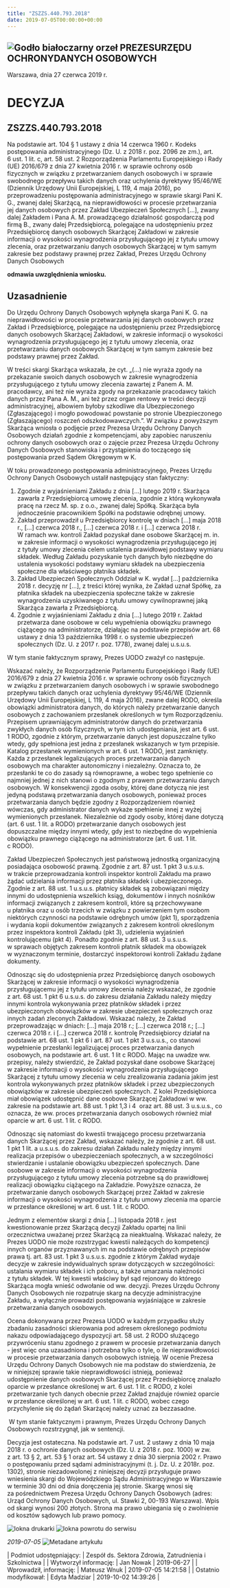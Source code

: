 ```yaml
---
title: "ZSZZS.440.793.2018"
date: 2019-07-05T00:00:00+00:00
---
```



![Godło białoczarny orzeł](/bundles/app/img/orzeł2.png)
PREZESURZĘDU OCHRONYDANYCH OSOBOWYCH
------------------------------------




 Warszawa, dnia 27
 czerwca
 2019 r.
 


 DECYZJA
=========


ZSZZS.440.793.2018
------------------


Na podstawie art. 104 § 1 ustawy z dnia 14 czerwca 1960 r. Kodeks postępowania administracyjnego (Dz. U. z 2018 r. poz. 2096 ze zm.), art. 6 ust. 1 lit. c, art. 58 ust. 2 Rozporządzenia Parlamentu Europejskiego i Rady (UE) 2016/679 z dnia 27 kwietnia 2016 r. w sprawie ochrony osób fizycznych w związku z przetwarzaniem danych osobowych i w sprawie swobodnego przepływu takich danych oraz uchylenia dyrektywy 95/46/WE (Dziennik Urzędowy Unii Europejskiej, L 119, 4 maja 2016), po przeprowadzeniu postępowania administracyjnego w sprawie skargi Pani K. G., zwanej dalej Skarżącą, na nieprawidłowości w procesie przetwarzania jej danych osobowych przez Zakład Ubezpieczeń Społecznych [...], zwany dalej Zakładem i Pana A. M. prowadzącego działalność gospodarczą pod firmą B., zwany dalej Przedsiębiorcą, polegające na udostępnieniu przez Przedsiębiorcę danych osobowych Skarżącej Zakładowi w zakresie informacji o wysokości wynagrodzenia przysługującego jej z tytułu umowy zlecenia, oraz przetwarzaniu danych osobowych Skarżącej w tym samym zakresie bez podstawy prawnej przez Zakład, Prezes Urzędu Ochrony Danych Osobowych


**odmawia uwzględnienia wniosku.**


Uzasadnienie
------------


Do Urzędu Ochrony Danych Osobowych wpłynęła skarga Pani K. G. na nieprawidłowości w procesie przetwarzania jej danych osobowych przez Zakład i Przedsiębiorcę, polegające na udostępnieniu przez Przedsiębiorcę danych osobowych Skarżącej Zakładowi, w zakresie informacji o wysokości wynagrodzenia przysługującego jej z tytułu umowy zlecenia, oraz przetwarzaniu danych osobowych Skarżącej w tym samym zakresie bez podstawy prawnej przez Zakład.


W treści skargi Skarżąca wskazała, że cyt. „(…) nie wyraża zgody na przekazanie swoich danych osobowych w zakresie wynagrodzenia przysługującego z tytułu umowy zlecenia zawartej z Panem A. M. pracodawcy, ani też nie wyraża zgody na przekazanie pracodawcy takich danych przez Pana A. M., ani też przez organ rentowy w treści decyzji administracyjnej, albowiem byłoby szkodliwe dla Ubezpieczonego (Zgłaszającego) i mogło powodować powstanie po stronie Ubezpieczonego (Zgłaszającego) roszczeń odszkodowawczych.”. W związku z powyższym Skarżąca wniosła o podjęcie przez Prezesa Urzędu Ochrony Danych Osobowych działań zgodnie z kompetencjami, aby zapobiec naruszeniu ochrony danych osobowych oraz o zajęcie przez Prezesa Urzędu Ochrony Danych Osobowych stanowiska i przystąpienia do toczącego się postępowania przed Sądem Okręgowym w K.


W toku prowadzonego postępowania administracyjnego, Prezes Urzędu Ochrony Danych Osobowych ustalił następujący stan faktyczny:


1. Zgodnie z wyjaśnieniami Zakładu z dnia […] lutego 2019 r. Skarżąca zawarła z Przedsiębiorcą umowę zlecenia, zgodnie z którą wykonywała pracę na rzecz M. sp. z o.o., zwanej dalej Spółką. Skarżąca była jednocześnie pracownikiem Spółki na podstawie odrębnej umowy.
2. Zakład przeprowadził u Przedsiębiorcy kontrolę w dniach […] maja 2018 r., […] czerwca 2018 r., […] czerwca 2018 r. i […] czerwca 2018 r. W ramach ww. kontroli Zakład pozyskał dane osobowe Skarżącej m. in. w zakresie informacji o wysokości wynagrodzenia przysługującego jej z tytuły umowy zlecenia celem ustalenia prawidłowej podstawy wymiaru składek. Według Zakładu pozyskanie tych danych było niezbędne do ustalenia wysokości podstawy wymiaru składek na ubezpieczenia społeczne dla właściwego płatnika składek.
3. Zakład Ubezpieczeń Społecznych Oddział w K. wydał […] października 2018 r. decyzję nr […], z treści której wynika, że Zakład uznał Spółkę, za płatnika składek na ubezpieczenia społeczne także w zakresie wynagrodzenia uzyskiwanego z tytułu umowy cywilnoprawnej jaką Skarżąca zawarła z Przedsiębiorcą.
4. Zgodnie z wyjaśnieniami Zakładu z dnia […] lutego 2019 r. Zakład przetwarza dane osobowe w celu wypełnienia obowiązku prawnego ciążącego na administratorze, działając na podstawie przepisów art. 68 ustawy z dnia 13 października 1998 r. o systemie ubezpieczeń społecznych (Dz. U. z 2017 r. poz. 1778), zwanej dalej u.s.u.s.


W tym stanie faktycznym sprawy, Prezes UODO zważył co następuje.


Wskazać należy, że Rozporządzenie Parlamentu Europejskiego i Rady (UE) 2016/679 z dnia 27 kwietnia 2016 r. w sprawie ochrony osób fizycznych w związku z przetwarzaniem danych osobowych i w sprawie swobodnego przepływu takich danych oraz uchylenia dyrektywy 95/46/WE (Dziennik Urzędowy Unii Europejskiej, L 119, 4 maja 2016), zwane dalej RODO, określa obowiązki administratora danych, do których należy przetwarzanie danych osobowych z zachowaniem przesłanek określonych w tym Rozporządzeniu. Przepisem uprawniającym administratorów danych do przetwarzania zwykłych danych osób fizycznych, w tym ich udostępniania, jest art. 6 ust. 1 RODO, zgodnie z którym, przetwarzanie danych jest dopuszczalne tylko wtedy, gdy spełniona jest jedna z przesłanek wskazanych w tym przepisie. Katalog przesłanek wymienionych w art. 6 ust. 1 RODO, jest zamknięty. Każda z przesłanek legalizujących proces przetwarzania danych osobowych ma charakter autonomiczny i niezależny. Oznacza to, że przesłanki te co do zasady są równoprawne, a wobec tego spełnienie co najmniej jednej z nich stanowi o zgodnym z prawem przetwarzaniu danych osobowych. W konsekwencji zgoda osoby, której dane dotyczą nie jest jedyną podstawą przetwarzania danych osobowych, ponieważ proces przetwarzania danych będzie zgodny z Rozporządzeniem również wówczas, gdy administrator danych wykaże spełnienie innej z wyżej wymienionych przesłanek. Niezależnie od zgody osoby, której dane dotyczą (art. 6 ust. 1 lit. a RODO) przetwarzanie danych osobowych jest dopuszczalne między innymi wtedy, gdy jest to niezbędne do wypełnienia obowiązku prawnego ciążącego na administratorze (art. 6 ust. 1 lit. c RODO).


Zakład Ubezpieczeń Społecznych jest państwową jednostką organizacyjną posiadająca osobowość prawną. Zgodnie z art. 87 ust. 1 pkt 3 u.s.u.s. w trakcie przeprowadzania kontroli inspektor kontroli Zakładu ma prawo żądać udzielania informacji przez płatnika składek i ubezpieczonego. Zgodnie z art. 88 ust. 1 u.s.u.s. płatnicy składek są zobowiązani między innymi do udostępnienia wszelkich ksiąg, dokumentów i innych nośników informacji związanych z zakresem kontroli, które są przechowywane u płatnika oraz u osób trzecich w związku z powierzeniem tym osobom niektórych czynności na podstawie odrębnych umów (pkt 1), sporządzenia i wydania kopii dokumentów związanych z zakresem kontroli określonym przez inspektora kontroli Zakładu (pkt 3), udzielenia wyjaśnień kontrolującemu (pkt 4). Ponadto zgodnie z art. 88 ust. 3 u.s.u.s. w sprawach objętych zakresem kontroli płatnik składek ma obowiązek w wyznaczonym terminie, dostarczyć inspektorowi kontroli Zakładu żądane dokumenty.


Odnosząc się do udostępnienia przez Przedsiębiorcę danych osobowych Skarżącej w zakresie informacji o wysokości wynagrodzenia przysługującemu jej z tytułu umowy zlecenia należy wskazać, że zgodnie z art. 68 ust. 1 pkt 6 u.s.u.s. do zakresu działania Zakładu należy między innymi kontrola wykonywania przez płatników składek i przez ubezpieczonych obowiązków w zakresie ubezpieczeń społecznych oraz innych zadań zleconych Zakładowi. Wskazać należy, że Zakład przeprowadzając w dniach: […] maja 2018 r.; […] czerwca 2018 r.; […] czerwca 2018 r. i […] czerwca 2018 r. kontrolę Przedsiębiorcy działał na podstawie art. 68 ust. 1 pkt 6 i art. 87 ust. 1 pkt 3 u.s.u.s., co stanowi wypełnienie przesłanki legalizującej proces przetwarzania danych osobowych, na podstawie art. 6 ust. 1 lit c RODO. Mając na uwadze ww. przepisy, należy stwierdzić, że Zakład pozyskał dane osobowe Skarżącej w zakresie informacji o wysokości wynagrodzenia przysługującego Skarżącej z tytułu umowy zlecenia w celu zrealizowania zadania jakim jest kontrola wykonywanych przez płatników składek i przez ubezpieczonych obowiązków w zakresie ubezpieczeń społecznych. Z kolei Przedsiębiorca miał obowiązek udostępnić dane osobowe Skarżącej Zakładowi w ww. zakresie na podstawie art. 88 ust. 1 pkt 1,3 i 4  oraz art. 88 ust. 3 u.s.u.s., co oznacza, że ww. proces przetwarzania danych osobowych również miał oparcie w art. 6 ust. 1 lit. c RODO.


Odnosząc się natomiast do kwestii trwającego procesu przetwarzania danych Skarżącej przez Zakład, wskazać należy, że zgodnie z art. 68 ust. 1 pkt 1 lit. a u.s.u.s. do zakresu działań Zakładu należy między innymi realizacja przepisów o ubezpieczeniach społecznych, a w szczególności stwierdzanie i ustalanie obowiązku ubezpieczeń społecznych. Dane osobowe w zakresie informacji o wysokości wynagrodzenia przysługującego z tytułu umowy zlecenia potrzebne są do prawidłowej realizacji obowiązku ciążącego na Zakładzie. Powyższe oznacza, że przetwarzanie danych osobowych Skarżącej przez Zakład w zakresie informacji o wysokości wynagrodzenia z tytułu umowy zlecenia ma oparcie w przesłance określonej w art. 6 ust. 1 lit. c RODO.


Jednym z elementów skargi z dnia […] listopada 2018 r. jest kwestionowanie przez Skarżącą decyzji Zakładu opartej na linii orzecznictwa uważanej przez Skarżącą za nieaktualną. Wskazać należy, że Prezes UODO nie może rozstrzygać kwestii należących do kompetencji innych organów przyznawanych im na podstawie odrębnych przepisów prawa tj. art. 83 ust. 1 pkt 3 u.s.u.s. zgodnie z którym Zakład wydaje decyzje w zakresie indywidualnych spraw dotyczących w szczególności: ustalania wymiaru składek i ich poboru, a także umarzania należności z tytułu składek. W tej kwestii właściwy był sąd rejonowy do którego Skarżąca mogła wnieść odwołanie od ww. decyzji. Prezes Urzędu Ochrony Danych Osobowych nie rozpatruje skarg na decyzje administracyjne Zakładu, a wyłącznie prowadzi postępowania wyjaśniające w zakresie przetwarzania danych osobowych.


Ocena dokonywana przez Prezesa UODO w każdym przypadku służy zbadaniu zasadności skierowania pod adresem określonego podmiotu nakazu odpowiadającego dyspozycji art. 58 ust. 2 RODO służącego przywróceniu stanu zgodnego z prawem w procesie przetwarzania danych - jest więc ona uzasadniona i potrzebna tylko o tyle, o ile nieprawidłowości w procesie przetwarzania danych osobowych istnieją. W ocenie Prezesa Urzędu Ochrony Danych Osobowych nie ma podstaw do stwierdzenia, że w niniejszej sprawie takie nieprawidłowości istnieją, ponieważ udostępnienie danych osobowych Skarżącej przez Przedsiębiorcę znalazło oparcie w przesłance określonej w art. 6 ust. 1 lit. c RODO, z kolei przetwarzanie tych danych obecnie przez Zakład znajduje również oparcie w przesłance określonej w art. 6 ust. 1 lit. c RODO, wobec czego przychylenie się do żądań Skarżącej należy uznać za bezzasadne.  


 W tym stanie faktycznym i prawnym, Prezes Urzędu Ochrony Danych Osobowych rozstrzygnął, jak w sentencji.


Decyzja jest ostateczna. Na podstawie art. 7 ust. 2 ustawy z dnia 10 maja 2018 r. o ochronie danych osobowych (Dz. U. z 2018 r. poz. 1000) w zw. z art. 13 § 2, art. 53 § 1 oraz art. 54 ustawy z dnia 30 sierpnia 2002 r. Prawo o postępowaniu przed sądami administracyjnymi (t. j. Dz. U. z 2018r. poz. 1302), stronie niezadowolonej z niniejszej decyzji przysługuje prawo wniesienia skargi do Wojewódzkiego Sądu Administracyjnego w Warszawie w terminie 30 dni od dnia doręczenia jej stronie. Skargę wnosi się za pośrednictwem Prezesa Urzędu Ochrony Danych Osobowych (adres: Urząd Ochrony Danych Osobowych, ul. Stawki 2, 00-193 Warszawa). Wpis od skargi wynosi 200 złotych. Strona ma prawo ubiegania się o zwolnienie od kosztów sądowych lub prawo pomocy.



![Iokna drukarki](/bundles/app/img/ico/print.svg "Kliknij aby zobaczyć wersję do wydruku.")
![Iokna powrotu do serwisu](/bundles/app/img/ico/back.svg "Kliknij aby wrócić do normalnej wersji serwisu.")


*2019-07-05*
![Metadane artykułu](/bundles/app/img/metadane-s3.png "Metadane artykułu")




| Podmiot udostępniający: | Zespół ds. Sektora Zdrowia, Zatrudnienia i Szkolnictwa |
| Wytworzył informację: | Jan Nowak | 2019-06-27 |
| Wprowadził‚ informację: | Mateusz Wnuk | 2019-07-05 14:21:58 |
| Ostatnio modyfikował: | Edyta Madziar | 2019-10-02 14:39:26 |


